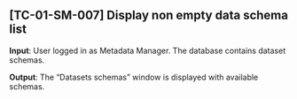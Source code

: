 [TC-01-SM-007] Display non empty data schema list
---

**Input**: User logged in as Metadata Manager. The database contains dataset schemas.

**Output**: The “Datasets schemas” window is displayed with available schemas.